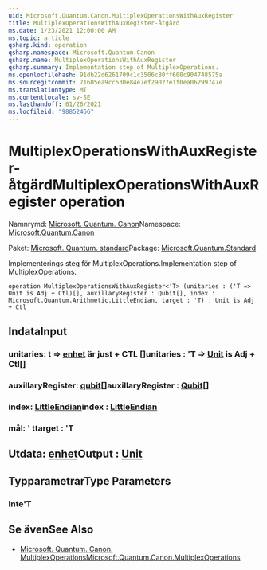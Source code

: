 ```yaml
---
uid: Microsoft.Quantum.Canon.MultiplexOperationsWithAuxRegister
title: MultiplexOperationsWithAuxRegister-åtgärd
ms.date: 1/23/2021 12:00:00 AM
ms.topic: article
qsharp.kind: operation
qsharp.namespace: Microsoft.Quantum.Canon
qsharp.name: MultiplexOperationsWithAuxRegister
qsharp.summary: Implementation step of MultiplexOperations.
ms.openlocfilehash: 91db22d6261709c1c3506c80ff600c904748575a
ms.sourcegitcommit: 71605ea9cc630e84e7ef29027e1f0ea06299747e
ms.translationtype: MT
ms.contentlocale: sv-SE
ms.lasthandoff: 01/26/2021
ms.locfileid: "98852466"
---
```

# <a name="multiplexoperationswithauxregister-operation"></a><span data-ttu-id="edbd2-102">MultiplexOperationsWithAuxRegister-åtgärd</span><span class="sxs-lookup"><span data-stu-id="edbd2-102">MultiplexOperationsWithAuxRegister operation</span></span>

<span data-ttu-id="edbd2-103">Namnrymd: [Microsoft. Quantum. Canon](xref:Microsoft.Quantum.Canon)</span><span class="sxs-lookup"><span data-stu-id="edbd2-103">Namespace: [Microsoft.Quantum.Canon](xref:Microsoft.Quantum.Canon)</span></span>

<span data-ttu-id="edbd2-104">Paket: [Microsoft. Quantum. standard](https://nuget.org/packages/Microsoft.Quantum.Standard)</span><span class="sxs-lookup"><span data-stu-id="edbd2-104">Package: [Microsoft.Quantum.Standard](https://nuget.org/packages/Microsoft.Quantum.Standard)</span></span>


<span data-ttu-id="edbd2-105">Implementerings steg för MultiplexOperations.</span><span class="sxs-lookup"><span data-stu-id="edbd2-105">Implementation step of MultiplexOperations.</span></span>

```qsharp
operation MultiplexOperationsWithAuxRegister<'T> (unitaries : ('T => Unit is Adj + Ctl)[], auxillaryRegister : Qubit[], index : Microsoft.Quantum.Arithmetic.LittleEndian, target : 'T) : Unit is Adj + Ctl
```


## <a name="input"></a><span data-ttu-id="edbd2-106">Indata</span><span class="sxs-lookup"><span data-stu-id="edbd2-106">Input</span></span>

### <a name="unitaries--t--unit--is-adj--ctl"></a><span data-ttu-id="edbd2-107">unitaries: t => [enhet](xref:microsoft.quantum.lang-ref.unit)  är just + CTL []</span><span class="sxs-lookup"><span data-stu-id="edbd2-107">unitaries : 'T => [Unit](xref:microsoft.quantum.lang-ref.unit)  is Adj + Ctl[]</span></span>




### <a name="auxillaryregister--qubit"></a><span data-ttu-id="edbd2-108">auxillaryRegister: [qubit](xref:microsoft.quantum.lang-ref.qubit)[]</span><span class="sxs-lookup"><span data-stu-id="edbd2-108">auxillaryRegister : [Qubit](xref:microsoft.quantum.lang-ref.qubit)[]</span></span>




### <a name="index--littleendian"></a><span data-ttu-id="edbd2-109">index: [LittleEndian](xref:Microsoft.Quantum.Arithmetic.LittleEndian)</span><span class="sxs-lookup"><span data-stu-id="edbd2-109">index : [LittleEndian](xref:Microsoft.Quantum.Arithmetic.LittleEndian)</span></span>




### <a name="target--t"></a><span data-ttu-id="edbd2-110">mål: ' t</span><span class="sxs-lookup"><span data-stu-id="edbd2-110">target : 'T</span></span>





## <a name="output--unit"></a><span data-ttu-id="edbd2-111">Utdata: [enhet](xref:microsoft.quantum.lang-ref.unit)</span><span class="sxs-lookup"><span data-stu-id="edbd2-111">Output : [Unit](xref:microsoft.quantum.lang-ref.unit)</span></span>



## <a name="type-parameters"></a><span data-ttu-id="edbd2-112">Typparametrar</span><span class="sxs-lookup"><span data-stu-id="edbd2-112">Type Parameters</span></span>

### <a name="t"></a><span data-ttu-id="edbd2-113">Inte</span><span class="sxs-lookup"><span data-stu-id="edbd2-113">'T</span></span>



## <a name="see-also"></a><span data-ttu-id="edbd2-114">Se även</span><span class="sxs-lookup"><span data-stu-id="edbd2-114">See Also</span></span>

- [<span data-ttu-id="edbd2-115">Microsoft. Quantum. Canon. MultiplexOperations</span><span class="sxs-lookup"><span data-stu-id="edbd2-115">Microsoft.Quantum.Canon.MultiplexOperations</span></span>](xref:Microsoft.Quantum.Canon.MultiplexOperations)
